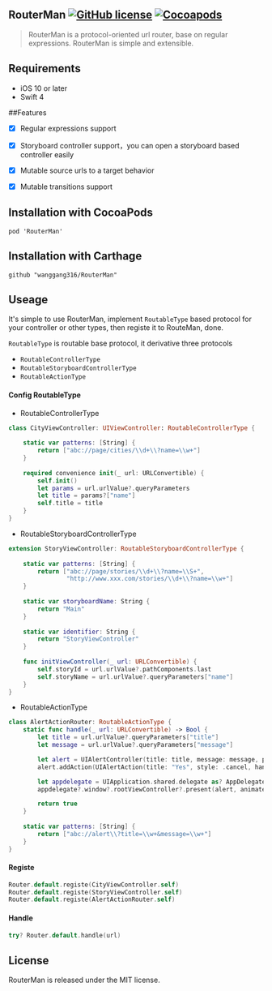 
## RouterMan [![GitHub license](https://img.shields.io/badge/license-MIT-lightgrey.svg)](https://raw.githubusercontent.com/wanggang316/URLRouter/master/LICENSE) [![Cocoapods](https://img.shields.io/cocoapods/v/RouterMan.svg)](https://cocoapods.org/?q=zbjcALENDAR)  


> RouterMan is a protocol-oriented url router,  base on regular expressions. RouterMan is simple and extensible.


## Requirements

 * iOS 10 or later
 * Swift 4

##Features 

- [x] Regular expressions support
- [x] Storyboard controller support，you can open a storyboard based controller easily
- [x] Mutable source urls to a target behavior
- [x] Mutable transitions support



## Installation with CocoaPods
`pod 'RouterMan'`

## Installation with Carthage
`github "wanggang316/RouterMan"`


## Useage

It's simple to use RouterMan, implement `RoutableType` based protocol for your controller or other types, then registe it to RouteMan, done.

`RoutableType` is routable base protocol, it derivative three protocols

* `RoutableControllerType`
* `RoutableStoryboardControllerType`
* `RoutableActionType`



#### Config RoutableType

* RoutableControllerType

```Swift
class CityViewController: UIViewController: RoutableControllerType {
    
    static var patterns: [String] {
        return ["abc://page/cities/\\d+\\?name=\\w+"]
    }
    
    required convenience init(_ url: URLConvertible) {
        self.init()
        let params = url.urlValue?.queryParameters
        let title = params?["name"]
        self.title = title
    }
}
```

* RoutableStoryboardControllerType

``` swift
extension StoryViewController: RoutableStoryboardControllerType {
    
    static var patterns: [String] {
        return ["abc://page/stories/\\d+\\?name=\\S+",
                "http://www.xxx.com/stories/\\d+\\?name=\\w+"]
    }
    
    static var storyboardName: String {
        return "Main"
    }
    
    static var identifier: String {
        return "StoryViewController"
    }
    
    func initViewController(_ url: URLConvertible) {
        self.storyId = url.urlValue?.pathComponents.last
        self.storyName = url.urlValue?.queryParameters["name"]
    }
}
```

* RoutableActionType

```Swift
class AlertActionRouter: RoutableActionType {
    static func handle(_ url: URLConvertible) -> Bool {
        let title = url.urlValue?.queryParameters["title"]
        let message = url.urlValue?.queryParameters["message"]

        let alert = UIAlertController(title: title, message: message, preferredStyle: .alert)
        alert.addAction(UIAlertAction(title: "Yes", style: .cancel, handler: nil))

        let appdelegate = UIApplication.shared.delegate as? AppDelegate
        appdelegate?.window?.rootViewController?.present(alert, animated: true, completion: nil)

        return true
    }
    
    static var patterns: [String] {
        return ["abc://alert\\?title=\\w+&message=\\w+"]
    }
}
```



#### Registe

```Swift
Router.default.registe(CityViewController.self)
Router.default.registe(StoryViewController.self)
Router.default.registe(AlertActionRouter.self)
```

#### Handle

``` swift
try? Router.default.handle(url)
```

## License

RouterMan is released under the MIT license.






